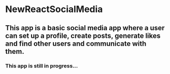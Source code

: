 # NewReactSocialMedia

## This app is a basic social media app where a user can set up a profile, create posts, generate likes and find other users and communicate with them.

### This app is still in progress...
